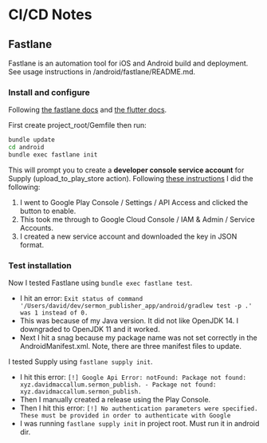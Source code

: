 # CI/CD Notes

## Fastlane

Fastlane is an automation tool for iOS and Android build and deployment. See usage instructions in /android/fastlane/README.md.

### Install and configure

Following [the fastlane docs](https://docs.fastlane.tools/getting-started/android/setup/) and [the flutter docs](https://flutter.dev/docs/deployment/cd).

First create project_root/Gemfile then run:

```sh
bundle update
cd android
bundle exec fastlane init
```

This will prompt you to create a **developer console service account** for Supply (upload_to_play_store action). Following [these instructions](https://docs.fastlane.tools/actions/supply/) I did the following:

1. I went to Google Play Console / Settings / API Access and clicked the button to enable.
1. This took me through to Google Cloud Console / IAM & Admin / Service Accounts. 
1. I created a new service account and downloaded the key in JSON format.

### Test installation

Now I tested Fastlane using `bundle exec fastlane test`. 

* I hit an error: `Exit status of command '/Users/david/dev/sermon_publisher_app/android/gradlew test -p .' was 1 instead of 0.`
* This was because of my Java version. It did not like OpenJDK 14. I downgraded to OpenJDK 11 and it worked.
* Next I hit a snag because my package name was not set correctly in the AndroidManifest.xml. Note, there are three manifest files to update.

I tested Supply using `fastlane supply init`.

* I hit this error: `[!] Google Api Error: notFound: Package not found: xyz.davidmaccallum.sermon_publish. - Package not found: xyz.davidmaccallum.sermon_publish.`
* Then I manually created a release using the Play Console.
* Then I hit this error: `[!] No authentication parameters were specified. These must be provided in order to authenticate with Google`
* I was running `fastlane supply init` in project root. Must run it in android dir.